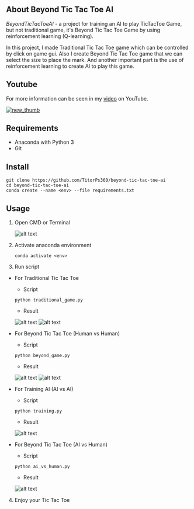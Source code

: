 ## About Beyond Tic Tac Toe AI

_BeyondTicTacToeAI_ - a project for training an AI to play TicTacToe Game, but not traditional game, it's Beyond Tic Tac Toe Game by using reinforcement learning (Q-learning).

In this project, I made Traditional Tic Tac Toe game which can be controlled by click on game gui. Also I create Beyond Tic Tac Toe game that we can select the size to place the mark. And another important part is the use of reinforcement learning to create AI to play this game.

## Youtube

For more information can be seen in my [video]("...") on YouTube.

[![new_thumb](https://github.com/TitorPs360/beyond-tic-tac-toe-ai/blob/main/fig/cover.png)]("...")

## Requirements

- Anaconda with Python 3
- Git

## Install

```
git clone https://github.com/TitorPs360/beyond-tic-tac-toe-ai
cd beyond-tic-tac-toe-ai
conda create --name <env> --file requirements.txt
```

## Usage

1. Open CMD or Terminal

   ![alt text](https://github.com/TitorPs360/beyond-tic-tac-toe-ai/blob/main/fig/step1.png?raw=true)

2. Activate anaconda environment

   ```
   conda activate <env>
   ```

3. Run script

- For Traditional Tic Tac Toe

  - Script

  ```
  python traditional_game.py
  ```

  - Result

  ![alt text](https://github.com/TitorPs360/beyond-tic-tac-toe-ai/blob/main/fig/original01.png?raw=true)
  ![alt text](https://github.com/TitorPs360/beyond-tic-tac-toe-ai/blob/main/fig/original02.png?raw=true)

- For Beyond Tic Tac Toe (Human vs Human)

  - Script

  ```
  python beyond_game.py
  ```

  - Result

  ![alt text](https://github.com/TitorPs360/beyond-tic-tac-toe-ai/blob/main/fig/beyond01.png?raw=true)
  ![alt text](https://github.com/TitorPs360/beyond-tic-tac-toe-ai/blob/main/fig/beyond02.png?raw=true)

- For Training AI (AI vs AI)

  - Script

  ```
  python training.py
  ```

  - Result

  ![alt text](https://github.com/TitorPs360/beyond-tic-tac-toe-ai/blob/main/fig/training.png?raw=true)

- For Beyond Tic Tac Toe (AI vs Human)

  - Script

  ```
  python ai_vs_human.py
  ```

  - Result

  ![alt text](https://github.com/TitorPs360/beyond-tic-tac-toe-ai/blob/main/fig/playwithai.png?raw=true)

4. Enjoy your Tic Tac Toe

